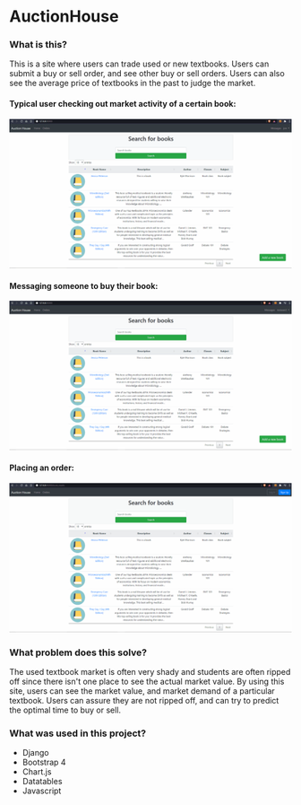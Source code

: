 # AuctionHouse

### What is this?
This is a site where users can trade used or new textbooks. Users can submit a buy or sell order, and see other buy or sell orders.
Users can also see the average price of textbooks in the past to judge the market. 

#### Typical user checking out market activity of a certain book:
![me](https://github.com/jyywong/AuctionHouse/blob/master/Gifs/AH_Stats.gif)

#### Messaging someone to buy their book:
![me](https://github.com/jyywong/AuctionHouse/blob/master/Gifs/AH_Messages.gif)

#### Placing an order:
![me](https://github.com/jyywong/AuctionHouse/blob/master/Gifs/AH_Order.gif)

### What problem does this solve?
The used textbook market is often very shady and students are often ripped off since there isn't one place to see the actual market value. By using this site,
users can see the market value, and market demand of a particular textbook. Users can assure they are not ripped off, and can try to predict the optimal time to buy or sell.

### What was used in this project?
- Django
- Bootstrap 4
- Chart.js
- Datatables
- Javascript


